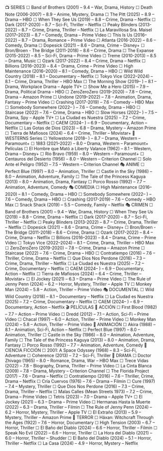 📺 SERIES
☐ Band of Brothers (2001) – 9.4 – War, Drama, History ☐ Death Note (2006-2007) – 8.9 – Anime, Mystery, Drama ☐ The Pitt (2025) – 8.9 – Drama – HBO ☐ When They See Us (2019) – 8.8 – Crime, Drama – Netflix ☐ Dark (2017-2020) – 8.7 – Sci-Fi, Thriller – Netflix ☐ Peaky Blinders (2013-2022) – 8.7 – Crime, Drama, Thriller – Netflix ☐ La Maravillosa Sra. Maisel (2017–2023) – 8.7 – Comedy, Drama – Prime Video ☐ This Is Us (2016–2022) – 8.7 – Drama, Romance – Prime Video ☐ Atlanta (2016-2022) – 8.6 – Comedy, Drama ☐ Dopesick (2021) – 8.6 – Drama, Crime – Disney+ ☐ Bron/Broen - The Bridge (2011-2018) – 8.6 – Crime, Drama ☐ The Expanse (2015-2022) – 8.5 – Sci-Fi, Drama – Prime Video ☐ Treme (2010-2013) – 8.5 – Drama, Music ☐ Ozark (2017-2022) – 8.4 – Crime, Drama – Netflix ☐ Billions (2016–2023) – 8.4 – Drama, Crime – Prime Video ☐ High Maintenance (2016–2020) – 8.1 – Comedy, Drama – HBO ☐ Wild Wild Country (2018) – 8.1 – Documentary – Netflix ☐ Tokyo Vice (2022–2024) – 8.1 – Crime, Drama, Thriller – HBO Max ☐ The Morning Show (2019– ) – 8.1 – Drama, Workplace Drama – Apple TV+ ☐ Show Me a Hero (2015) – 7.9 – Drama, Political Drama – HBO ☐ ZeroZeroZero (2019-2020) – 7.8 – Crime, Drama – Amazon Prime ☐ Undone (2019–2022) – 7.8 – Animation, Drama, Fantasy – Prime Video ☐ Crashing (2017-2019) – 7.6 – Comedy – HBO Max ☐ Somebody Somewhere (2022– ) – 7.6 – Comedy, Drama – HBO ☐ Staircase (2022) – 7.6 – Crime, Drama – HBO ☐ Slow Horses (2022– ) – 7.5 – Drama, Spy – Apple TV+ ☐ La Ciudad es Nuestra (2025) – 7.2 – Crime, Documentary – Netflix ☐ CAEM (2024– ) – 6.9 – Documentary, Action – Netflix ☐ Las Gotas de Dios (2023) – 6.8 – Drama, Mystery – Amazon Prime ☐ Tierra de Mafiosos (2024) – 6.4 – Crime, Thriller – Movistar+
🤠 WESTERNS
Series
☐ Yellowstone (2018– ) – 8.7 – Drama, Western – Paramount+ ☐ 1883 (2021–2022) – 8.0 – Drama, Western – Paramount+
Películas
☐ El Hombre que Mató a Liberty Valance (1962) – 8.1 – Western, Drama – Disney+ ☐ Río Bravo (1959) – 8.0 – Western – Paramount+ ☐ Centauros del Desierto (1956) – 8.0 – Western – Criterion Channel ☐ Solo Ante el Peligro (1952) – 7.5 – Western – Criterion Channel
🎭 ANIME
☐ Perfect Blue (1997) – 8.0 – Animation, Thriller ☐ Castle in the Sky (1986) – 8.0 – Animation, Adventure, Family ☐ The Tale of the Princess Kaguya (2013) – 8.0 – Animation, Drama, Fantasy ☐ Porco Rosso (1992) – 7.7 – Animation, Adventure, Comedy
🎭 COMEDIA
☐ High Maintenance (2016–2020) – 8.1 – Comedy, Drama – HBO ☐ Somebody Somewhere (2022– ) – 7.6 – Comedy, Drama – HBO ☐ Crashing (2017-2019) – 7.6 – Comedy – HBO Max ☐ Snack Shack (2019) – 5.5 – Comedy, Family – Netflix
🎭 CRIMEN
☐ Band of Brothers (2001) – 9.4 – War, Drama, History ☐ When They See Us (2019) – 8.8 – Crime, Drama – Netflix ☐ Dark (2017-2020) – 8.7 – Sci-Fi, Thriller – Netflix ☐ Peaky Blinders (2013-2022) – 8.7 – Crime, Drama, Thriller – Netflix ☐ Dopesick (2021) – 8.6 – Drama, Crime – Disney+ ☐ Bron/Broen - The Bridge (2011-2018) – 8.6 – Crime, Drama ☐ Ozark (2017-2022) – 8.4 – Crime, Drama – Netflix ☐ Billions (2016–2023) – 8.4 – Drama, Crime – Prime Video ☐ Tokyo Vice (2022–2024) – 8.1 – Crime, Drama, Thriller – HBO Max ☐ ZeroZeroZero (2019-2020) – 7.8 – Crime, Drama – Amazon Prime ☐ Staircase (2022) – 7.6 – Crime, Drama – HBO ☐ Contratiempo (2016) – 7.6 – Thriller, Crime, Drama – Netflix ☐ Que Dios Nos Perdone (2016) – 7.3 – Crime, Drama, Thriller – Netflix ☐ La Ciudad es Nuestra (2025) – 7.2 – Crime, Documentary – Netflix ☐ CAEM (2024– ) – 6.9 – Documentary, Action – Netflix ☐ Tierra de Mafiosos (2024) – 6.4 – Crime, Thriller – Movistar+ ☐ El Jockey (2021) – 6.3 – Drama – Prime Video ☐ The Rule of Jenny Penn (2024) – 6.2 – Horror, Mystery, Thriller – Apple TV ☐ Monkey Man (2024) – 5.8 – Action, Thriller – Prime Video
🎭 DOCUMENTAL
☐ Wild Wild Country (2018) – 8.1 – Documentary – Netflix ☐ La Ciudad es Nuestra (2025) – 7.2 – Crime, Documentary – Netflix ☐ CAEM (2024– ) – 6.9 – Documentary, Action – Netflix
🎬 PELÍCULAS
🎨 ACCIÓN
☐ First Blood (1982) – 7.7 – Action – Prime Video ☐ Dredd (2012) – 7.1 – Action, Sci-Fi – Prime Video ☐ Chacal (1997) – 6.0 – Action, Thriller – Prime Video ☐ Monkey Man (2024) – 5.8 – Action, Thriller – Prime Video
🎨 ANIMACIÓN
☐ Akira (1988) – 8.1 – Animation, Sci-Fi, Action – Netflix ☐ Perfect Blue (1997) – 8.0 – Animation, Thriller ☐ Castle in the Sky (1986) – 8.0 – Animation, Adventure, Family ☐ The Tale of the Princess Kaguya (2013) – 8.0 – Animation, Drama, Fantasy ☐ Porco Rosso (1992) – 7.7 – Animation, Adventure, Comedy
🎨 CIENCIA FICCIÓN
☐ 2001: A Space Odyssey (1968) – 8.3 – Sci-Fi, Adventure ☐ Coherence (2013) – 7.2 – Sci-Fi, Thriller
🎨 DRAMA
☐ Doctor Zhivago (1965) – 8.0 – Romance, Drama, War – HBO Max ☐ Trece Vidas (2022) – 7.8 – Biography, Drama, Thriller – Prime Video ☐ La Cinta Blanca (2009) – 7.8 – Drama, Mystery – Criterion Channel ☐ The Florida Project (2017) – 7.6 – Drama – Netflix ☐ Contratiempo (2016) – 7.6 – Thriller, Crime, Drama – Netflix ☐ Cría Cuervos (1976) – 7.6 – Drama – Filmin ☐ Cure (1997) – 7.4 – Mystery, Thriller ☐ Que Dios Nos Perdone (2016) – 7.3 – Crime, Drama, Thriller – Netflix ☐ Malas Calles (Mean Streets 1973) – 7.2 – Crime, Drama – Prime Video ☐ Tetris (2023) – 7.0 – Drama – Apple TV+ ☐ El Jockey (2021) – 6.3 – Drama – Prime Video ☐ Hermanas Hasta la Muerte (2022) – 6.3 – Drama, Thriller – Filmin ☐ The Rule of Jenny Penn (2024) – 6.2 – Horror, Mystery, Thriller – Apple TV ☐ El Extraño (2013) – 5.9 – Mystery, Thriller – Amazon Prime
🎨 TERROR
☐ Häxan: Witchcraft Through the Ages (1922) – 7.6 – Horror, Documentary ☐ High Tension (2003) – 6.7 – Horror, Thriller ☐ El Baño del Diablo (2024) – 6.6 – Horror, Thriller – Filmin ☐ Speak No Evil (2022) – 6.6 – Horror, Thriller ☐ La Hora del Diablo (2021) – 6.0 – Horror, Thriller – Shudder ☐ El Baño del Diablo (2024) – 5.1 – Horror, Thriller – Netflix ☐ La Casa (2024) – 4.9 – Horror, Mystery – Netflix
